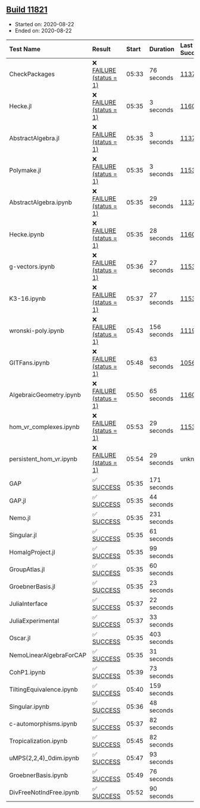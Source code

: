 ## [Build 11821](https://oscarci.mathematik.uni-kl.de/job/oscar/11821/)

* Started on: 2020-08-22
* Ended on: 2020-08-22

| Test Name    | Result | Start | Duration | Last Success | First Failure |
|:-------------|:-------|:------|:---------|:-------------|:--------------|
| CheckPackages | ❌ [FAILURE (status = 1)](https://oscarci.mathematik.uni-kl.de/job/oscar/11821/artifact/logs/build-11821/CheckPackages.log) | 05:33 | 76 seconds | [11376](https://oscarci.mathematik.uni-kl.de/job/oscar/11376/) | [11377](https://oscarci.mathematik.uni-kl.de/job/oscar/11377/) |
| Hecke.jl | ❌ [FAILURE (status = 1)](https://oscarci.mathematik.uni-kl.de/job/oscar/11821/artifact/logs/build-11821/Hecke.jl.log) | 05:35 | 3 seconds | [11602](https://oscarci.mathematik.uni-kl.de/job/oscar/11602/) | [11603](https://oscarci.mathematik.uni-kl.de/job/oscar/11603/) |
| AbstractAlgebra.jl | ❌ [FAILURE (status = 1)](https://oscarci.mathematik.uni-kl.de/job/oscar/11821/artifact/logs/build-11821/AbstractAlgebra.jl.log) | 05:35 | 3 seconds | [11376](https://oscarci.mathematik.uni-kl.de/job/oscar/11376/) | [11377](https://oscarci.mathematik.uni-kl.de/job/oscar/11377/) |
| Polymake.jl | ❌ [FAILURE (status = 1)](https://oscarci.mathematik.uni-kl.de/job/oscar/11821/artifact/logs/build-11821/Polymake.jl.log) | 05:35 | 3 seconds | [11532](https://oscarci.mathematik.uni-kl.de/job/oscar/11532/) | [11533](https://oscarci.mathematik.uni-kl.de/job/oscar/11533/) |
| AbstractAlgebra.ipynb | ❌ [FAILURE (status = 1)](https://oscarci.mathematik.uni-kl.de/job/oscar/11821/artifact/logs/build-11821/AbstractAlgebra.ipynb.log) | 05:35 | 29 seconds | [11376](https://oscarci.mathematik.uni-kl.de/job/oscar/11376/) | [11377](https://oscarci.mathematik.uni-kl.de/job/oscar/11377/) |
| Hecke.ipynb | ❌ [FAILURE (status = 1)](https://oscarci.mathematik.uni-kl.de/job/oscar/11821/artifact/logs/build-11821/Hecke.ipynb.log) | 05:35 | 28 seconds | [11602](https://oscarci.mathematik.uni-kl.de/job/oscar/11602/) | [11603](https://oscarci.mathematik.uni-kl.de/job/oscar/11603/) |
| g-vectors.ipynb | ❌ [FAILURE (status = 1)](https://oscarci.mathematik.uni-kl.de/job/oscar/11821/artifact/logs/build-11821/g-vectors.ipynb.log) | 05:36 | 27 seconds | [11532](https://oscarci.mathematik.uni-kl.de/job/oscar/11532/) | [11533](https://oscarci.mathematik.uni-kl.de/job/oscar/11533/) |
| K3-16.ipynb | ❌ [FAILURE (status = 1)](https://oscarci.mathematik.uni-kl.de/job/oscar/11821/artifact/logs/build-11821/K3-16.ipynb.log) | 05:37 | 27 seconds | [11532](https://oscarci.mathematik.uni-kl.de/job/oscar/11532/) | [11533](https://oscarci.mathematik.uni-kl.de/job/oscar/11533/) |
| wronski-poly.ipynb | ❌ [FAILURE (status = 1)](https://oscarci.mathematik.uni-kl.de/job/oscar/11821/artifact/logs/build-11821/wronski-poly.ipynb.log) | 05:43 | 156 seconds | [11192](https://oscarci.mathematik.uni-kl.de/job/oscar/11192/) | [11193](https://oscarci.mathematik.uni-kl.de/job/oscar/11193/) |
| GITFans.ipynb | ❌ [FAILURE (status = 1)](https://oscarci.mathematik.uni-kl.de/job/oscar/11821/artifact/logs/build-11821/GITFans.ipynb.log) | 05:48 | 63 seconds | [10566](https://oscarci.mathematik.uni-kl.de/job/oscar/10566/) | [10567](https://oscarci.mathematik.uni-kl.de/job/oscar/10567/) |
| AlgebraicGeometry.ipynb | ❌ [FAILURE (status = 1)](https://oscarci.mathematik.uni-kl.de/job/oscar/11821/artifact/logs/build-11821/AlgebraicGeometry.ipynb.log) | 05:50 | 65 seconds | [11602](https://oscarci.mathematik.uni-kl.de/job/oscar/11602/) | [11603](https://oscarci.mathematik.uni-kl.de/job/oscar/11603/) |
| hom_vr_complexes.ipynb | ❌ [FAILURE (status = 1)](https://oscarci.mathematik.uni-kl.de/job/oscar/11821/artifact/logs/build-11821/hom_vr_complexes.ipynb.log) | 05:53 | 29 seconds | [11532](https://oscarci.mathematik.uni-kl.de/job/oscar/11532/) | [11533](https://oscarci.mathematik.uni-kl.de/job/oscar/11533/) |
| persistent_hom_vr.ipynb | ❌ [FAILURE (status = 1)](https://oscarci.mathematik.uni-kl.de/job/oscar/11821/artifact/logs/build-11821/persistent_hom_vr.ipynb.log) | 05:54 | 29 seconds | unknown | unknown |
| GAP | ✅ [SUCCESS](https://oscarci.mathematik.uni-kl.de/job/oscar/11821/artifact/logs/build-11821/GAP.log) | 05:35 | 171 seconds |  |  |
| GAP.jl | ✅ [SUCCESS](https://oscarci.mathematik.uni-kl.de/job/oscar/11821/artifact/logs/build-11821/GAP.jl.log) | 05:35 | 44 seconds |  |  |
| Nemo.jl | ✅ [SUCCESS](https://oscarci.mathematik.uni-kl.de/job/oscar/11821/artifact/logs/build-11821/Nemo.jl.log) | 05:35 | 231 seconds |  |  |
| Singular.jl | ✅ [SUCCESS](https://oscarci.mathematik.uni-kl.de/job/oscar/11821/artifact/logs/build-11821/Singular.jl.log) | 05:35 | 61 seconds |  |  |
| HomalgProject.jl | ✅ [SUCCESS](https://oscarci.mathematik.uni-kl.de/job/oscar/11821/artifact/logs/build-11821/HomalgProject.jl.log) | 05:35 | 99 seconds |  |  |
| GroupAtlas.jl | ✅ [SUCCESS](https://oscarci.mathematik.uni-kl.de/job/oscar/11821/artifact/logs/build-11821/GroupAtlas.jl.log) | 05:35 | 60 seconds |  |  |
| GroebnerBasis.jl | ✅ [SUCCESS](https://oscarci.mathematik.uni-kl.de/job/oscar/11821/artifact/logs/build-11821/GroebnerBasis.jl.log) | 05:35 | 23 seconds |  |  |
| JuliaInterface | ✅ [SUCCESS](https://oscarci.mathematik.uni-kl.de/job/oscar/11821/artifact/logs/build-11821/JuliaInterface.log) | 05:37 | 22 seconds |  |  |
| JuliaExperimental | ✅ [SUCCESS](https://oscarci.mathematik.uni-kl.de/job/oscar/11821/artifact/logs/build-11821/JuliaExperimental.log) | 05:37 | 33 seconds |  |  |
| Oscar.jl | ✅ [SUCCESS](https://oscarci.mathematik.uni-kl.de/job/oscar/11821/artifact/logs/build-11821/Oscar.jl.log) | 05:35 | 403 seconds |  |  |
| NemoLinearAlgebraForCAP | ✅ [SUCCESS](https://oscarci.mathematik.uni-kl.de/job/oscar/11821/artifact/logs/build-11821/NemoLinearAlgebraForCAP.log) | 05:35 | 31 seconds |  |  |
| CohP1.ipynb | ✅ [SUCCESS](https://oscarci.mathematik.uni-kl.de/job/oscar/11821/artifact/logs/build-11821/CohP1.ipynb.log) | 05:39 | 73 seconds |  |  |
| TiltingEquivalence.ipynb | ✅ [SUCCESS](https://oscarci.mathematik.uni-kl.de/job/oscar/11821/artifact/logs/build-11821/TiltingEquivalence.ipynb.log) | 05:40 | 159 seconds |  |  |
| Singular.ipynb | ✅ [SUCCESS](https://oscarci.mathematik.uni-kl.de/job/oscar/11821/artifact/logs/build-11821/Singular.ipynb.log) | 05:36 | 48 seconds |  |  |
| c-automorphisms.ipynb | ✅ [SUCCESS](https://oscarci.mathematik.uni-kl.de/job/oscar/11821/artifact/logs/build-11821/c-automorphisms.ipynb.log) | 05:37 | 82 seconds |  |  |
| Tropicalization.ipynb | ✅ [SUCCESS](https://oscarci.mathematik.uni-kl.de/job/oscar/11821/artifact/logs/build-11821/Tropicalization.ipynb.log) | 05:45 | 82 seconds |  |  |
| uMPS(2,2,4)_0dim.ipynb | ✅ [SUCCESS](https://oscarci.mathematik.uni-kl.de/job/oscar/11821/artifact/logs/build-11821/uMPS-2-2-4-_0dim.ipynb.log) | 05:47 | 93 seconds |  |  |
| GroebnerBasis.ipynb | ✅ [SUCCESS](https://oscarci.mathematik.uni-kl.de/job/oscar/11821/artifact/logs/build-11821/GroebnerBasis.ipynb.log) | 05:49 | 76 seconds |  |  |
| DivFreeNotIndFree.ipynb | ✅ [SUCCESS](https://oscarci.mathematik.uni-kl.de/job/oscar/11821/artifact/logs/build-11821/DivFreeNotIndFree.ipynb.log) | 05:52 | 90 seconds |  |  |
